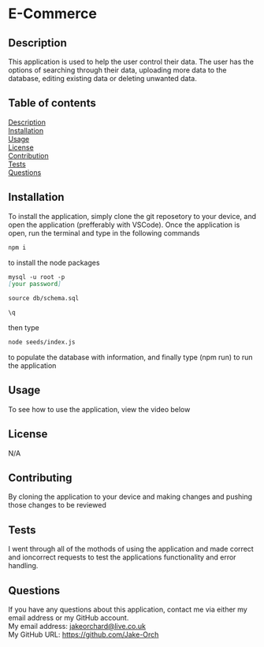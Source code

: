 # E-Commerce   
 
## Description  
This application is used to help the user control their data. The user has the options of searching through their data, uploading more data to the database, editing existing data or deleting unwanted data.  
## Table of contents
[Description](#description)  
[Installation](#installation)  
[Usage](#usage)  
[License](#license)  
[Contribution](#contribution)  
[Tests](#tests)  
[Questions](#questions)  
## Installation  
To install the application, simply clone the git reposetory to your device, and open the application (prefferably with VSCode). Once the 
application is open, run the terminal and type in the following commands   

```md
npm i
```

 to install the node packages 
 ```md
mysql -u root -p
[your password]
 
source db/schema.sql

\q
```
then type 

```md
node seeds/index.js
```

to populate the database with information, and finally type (npm run) to run the application  
## Usage  
To see how to use the application, view the video below
## License  
N/A
## Contributing  
By cloning the application to your device and making changes and pushing those changes to be reviewed
## Tests  
I went through all of the mothods of using the application and made correct and ioncorrect requests to test the applications functionality and error handling.  
## Questions  
If you have any questions about this application, contact me via either my email address or my GitHub account.  
My email address: jakeorchard@live.co.uk  
My GitHub URL: https://github.com/Jake-Orch